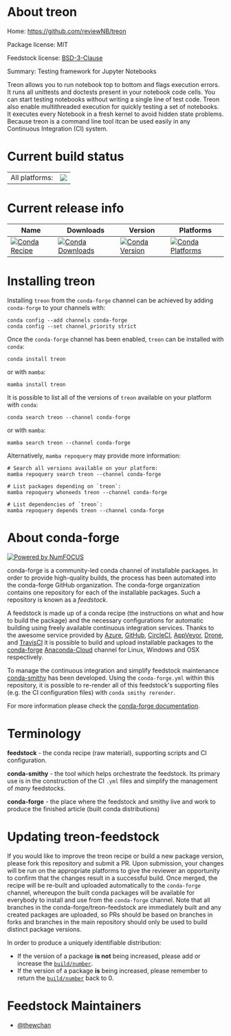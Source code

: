 About treon
===========

Home: https://github.com/reviewNB/treon

Package license: MIT

Feedstock license: [BSD-3-Clause](https://github.com/conda-forge/treon-feedstock/blob/main/LICENSE.txt)

Summary: Testing framework for Jupyter Notebooks

Treon allows you to run notebook top to bottom and flags execution errors.
 It runs all unittests and doctests present in your notebook code cells. You
 can start testing notebooks without writing a single line of test code.
 Treon also enable multithreaded execution for quickly testing a set of
 notebooks. It executes every Notebook in a fresh kernel to avoid hidden
 state problems. Because treon is a command line tool itcan be used easily
 in any Continuous Integration (CI) system.


Current build status
====================


<table><tr><td>All platforms:</td>
    <td>
      <a href="https://dev.azure.com/conda-forge/feedstock-builds/_build/latest?definitionId=13263&branchName=main">
        <img src="https://dev.azure.com/conda-forge/feedstock-builds/_apis/build/status/treon-feedstock?branchName=main">
      </a>
    </td>
  </tr>
</table>

Current release info
====================

| Name | Downloads | Version | Platforms |
| --- | --- | --- | --- |
| [![Conda Recipe](https://img.shields.io/badge/recipe-treon-green.svg)](https://anaconda.org/conda-forge/treon) | [![Conda Downloads](https://img.shields.io/conda/dn/conda-forge/treon.svg)](https://anaconda.org/conda-forge/treon) | [![Conda Version](https://img.shields.io/conda/vn/conda-forge/treon.svg)](https://anaconda.org/conda-forge/treon) | [![Conda Platforms](https://img.shields.io/conda/pn/conda-forge/treon.svg)](https://anaconda.org/conda-forge/treon) |

Installing treon
================

Installing `treon` from the `conda-forge` channel can be achieved by adding `conda-forge` to your channels with:

```
conda config --add channels conda-forge
conda config --set channel_priority strict
```

Once the `conda-forge` channel has been enabled, `treon` can be installed with `conda`:

```
conda install treon
```

or with `mamba`:

```
mamba install treon
```

It is possible to list all of the versions of `treon` available on your platform with `conda`:

```
conda search treon --channel conda-forge
```

or with `mamba`:

```
mamba search treon --channel conda-forge
```

Alternatively, `mamba repoquery` may provide more information:

```
# Search all versions available on your platform:
mamba repoquery search treon --channel conda-forge

# List packages depending on `treon`:
mamba repoquery whoneeds treon --channel conda-forge

# List dependencies of `treon`:
mamba repoquery depends treon --channel conda-forge
```


About conda-forge
=================

[![Powered by
NumFOCUS](https://img.shields.io/badge/powered%20by-NumFOCUS-orange.svg?style=flat&colorA=E1523D&colorB=007D8A)](https://numfocus.org)

conda-forge is a community-led conda channel of installable packages.
In order to provide high-quality builds, the process has been automated into the
conda-forge GitHub organization. The conda-forge organization contains one repository
for each of the installable packages. Such a repository is known as a *feedstock*.

A feedstock is made up of a conda recipe (the instructions on what and how to build
the package) and the necessary configurations for automatic building using freely
available continuous integration services. Thanks to the awesome service provided by
[Azure](https://azure.microsoft.com/en-us/services/devops/), [GitHub](https://github.com/),
[CircleCI](https://circleci.com/), [AppVeyor](https://www.appveyor.com/),
[Drone](https://cloud.drone.io/welcome), and [TravisCI](https://travis-ci.com/)
it is possible to build and upload installable packages to the
[conda-forge](https://anaconda.org/conda-forge) [Anaconda-Cloud](https://anaconda.org/)
channel for Linux, Windows and OSX respectively.

To manage the continuous integration and simplify feedstock maintenance
[conda-smithy](https://github.com/conda-forge/conda-smithy) has been developed.
Using the ``conda-forge.yml`` within this repository, it is possible to re-render all of
this feedstock's supporting files (e.g. the CI configuration files) with ``conda smithy rerender``.

For more information please check the [conda-forge documentation](https://conda-forge.org/docs/).

Terminology
===========

**feedstock** - the conda recipe (raw material), supporting scripts and CI configuration.

**conda-smithy** - the tool which helps orchestrate the feedstock.
                   Its primary use is in the construction of the CI ``.yml`` files
                   and simplify the management of *many* feedstocks.

**conda-forge** - the place where the feedstock and smithy live and work to
                  produce the finished article (built conda distributions)


Updating treon-feedstock
========================

If you would like to improve the treon recipe or build a new
package version, please fork this repository and submit a PR. Upon submission,
your changes will be run on the appropriate platforms to give the reviewer an
opportunity to confirm that the changes result in a successful build. Once
merged, the recipe will be re-built and uploaded automatically to the
`conda-forge` channel, whereupon the built conda packages will be available for
everybody to install and use from the `conda-forge` channel.
Note that all branches in the conda-forge/treon-feedstock are
immediately built and any created packages are uploaded, so PRs should be based
on branches in forks and branches in the main repository should only be used to
build distinct package versions.

In order to produce a uniquely identifiable distribution:
 * If the version of a package **is not** being increased, please add or increase
   the [``build/number``](https://docs.conda.io/projects/conda-build/en/latest/resources/define-metadata.html#build-number-and-string).
 * If the version of a package **is** being increased, please remember to return
   the [``build/number``](https://docs.conda.io/projects/conda-build/en/latest/resources/define-metadata.html#build-number-and-string)
   back to 0.

Feedstock Maintainers
=====================

* [@thewchan](https://github.com/thewchan/)

